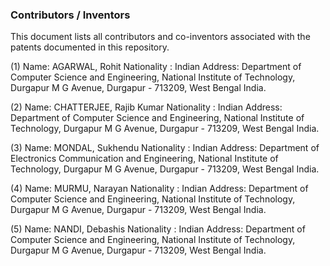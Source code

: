 ### Contributors / Inventors
This document lists all contributors and co-inventors associated with the patents documented in this repository.

(1) Name: AGARWAL, Rohit
    Nationality : Indian
    Address: Department of Computer Science and Engineering, National Institute of
    Technology, Durgapur M G Avenue, Durgapur - 713209, West Bengal India. 

(2) Name: CHATTERJEE, Rajib Kumar
    Nationality : Indian
    Address: Department of Computer Science and Engineering, National Institute of
    Technology, Durgapur M G Avenue, Durgapur - 713209, West Bengal India. 

(3) Name: MONDAL, Sukhendu
    Nationality : Indian
    Address: Department of Electronics Communication and Engineering, National
    Institute of Technology, Durgapur M G Avenue, Durgapur - 713209, West Bengal India. 

(4) Name: MURMU, Narayan
    Nationality : Indian
    Address: Department of Computer Science and Engineering, National Institute of
    Technology, Durgapur M G Avenue, Durgapur - 713209, West Bengal India.

(5) Name: NANDI, Debashis
    Nationality : Indian
    Address: Department of Computer Science and Engineering, National Institute of
    Technology, Durgapur M G Avenue, Durgapur - 713209, West Bengal India. 
